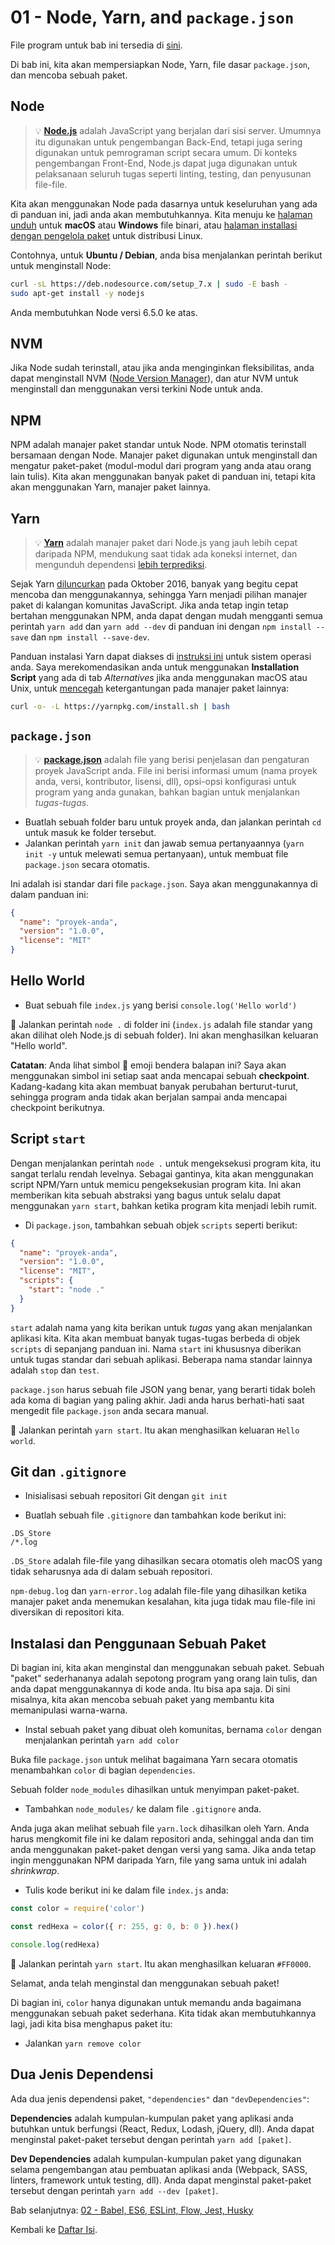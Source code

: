 # 01 - Node, Yarn, and `package.json`

File program untuk bab ini tersedia di [sini](https://github.com/verekia/js-stack-walkthrough/tree/master/01-node-yarn-package-json).

Di bab ini, kita akan mempersiapkan Node, Yarn, file dasar `package.json`, dan mencoba sebuah paket.

## Node

> 💡 **[Node.js](https://nodejs.org/)** adalah JavaScript yang berjalan dari sisi server. Umumnya itu digunakan untuk pengembangan Back-End, tetapi juga sering digunakan untuk pemrograman script secara umum. Di konteks pengembangan Front-End, Node.js dapat juga digunakan untuk pelaksanaan seluruh tugas seperti linting, testing, dan penyusunan file-file.

Kita akan menggunakan Node pada dasarnya untuk keseluruhan yang ada di panduan ini, jadi anda akan membutuhkannya. Kita menuju ke [halaman unduh](https://nodejs.org/en/download/current/) untuk **macOS** atau **Windows** file binari, atau [halaman installasi dengan pengelola paket](https://nodejs.org/en/download/package-manager/) untuk distribusi Linux.

Contohnya, untuk **Ubuntu / Debian**, anda bisa menjalankan perintah berikut untuk menginstall Node:

```sh
curl -sL https://deb.nodesource.com/setup_7.x | sudo -E bash -
sudo apt-get install -y nodejs
```

Anda membutuhkan Node versi 6.5.0 ke atas.

## NVM

Jika Node sudah terinstall, atau jika anda menginginkan fleksibilitas, anda dapat menginstall NVM ([Node Version Manager](https://github.com/creationix/nvm)), dan atur NVM untuk menginstall dan menggunakan versi terkini Node untuk anda.

## NPM

NPM adalah manajer paket standar untuk Node. NPM otomatis terinstall bersamaan dengan Node. Manajer paket digunakan untuk menginstall dan mengatur paket-paket (modul-modul dari program yang anda atau orang lain tulis). Kita akan menggunakan banyak paket di panduan ini, tetapi kita akan menggunakan Yarn, manajer paket lainnya.

## Yarn

> 💡 **[Yarn](https://yarnpkg.com/)** adalah manajer paket dari Node.js yang jauh lebih cepat daripada NPM, mendukung saat tidak ada koneksi internet, dan mengunduh dependensi [lebih terprediksi](https://yarnpkg.com/en/docs/yarn-lock).

Sejak Yarn [diluncurkan](https://code.facebook.com/posts/1840075619545360) pada Oktober 2016, banyak yang begitu cepat mencoba dan menggunakannya, sehingga Yarn menjadi pilihan manajer paket di kalangan komunitas JavaScript. Jika anda tetap ingin tetap bertahan menggunakan NPM, anda dapat dengan mudah mengganti semua perintah `yarn add` dan `yarn add --dev` di panduan ini dengan `npm install --save` dan `npm install --save-dev`.

Panduan instalasi Yarn dapat diakses di [instruksi ini](https://yarnpkg.com/en/docs/install) untuk sistem operasi anda. Saya merekomendasikan anda untuk menggunakan **Installation Script** yang ada di tab *Alternatives* jika anda menggunakan macOS atau Unix, untuk [mencegah](https://github.com/yarnpkg/yarn/issues/1505) ketergantungan pada manajer paket lainnya:

```sh
curl -o- -L https://yarnpkg.com/install.sh | bash
```

## `package.json`

> 💡 **[package.json](https://yarnpkg.com/en/docs/package-json)** adalah file yang berisi penjelasan dan pengaturan proyek JavaScript anda. File ini berisi informasi umum (nama proyek anda, versi, kontributor, lisensi, dll), opsi-opsi konfigurasi untuk program yang anda gunakan, bahkan bagian untuk menjalankan *tugas-tugas*.

- Buatlah sebuah folder baru untuk proyek anda, dan jalankan perintah `cd` untuk masuk ke folder tersebut.
- Jalankan perintah `yarn init` dan jawab semua pertanyaannya (`yarn init -y` untuk melewati semua pertanyaan), untuk membuat file `package.json` secara otomatis.

Ini adalah isi standar dari file `package.json`. Saya akan menggunakannya di dalam panduan ini:

```json
{
  "name": "proyek-anda",
  "version": "1.0.0",
  "license": "MIT"
}
```

## Hello World

- Buat sebuah file `index.js` yang berisi `console.log('Hello world')`

🏁 Jalankan perintah `node .` di folder ini (`index.js` adalah file standar yang akan dilihat oleh Node.js di sebuah folder). Ini akan menghasilkan keluaran "Hello world".

**Catatan**: Anda lihat simbol 🏁 emoji bendera balapan ini? Saya akan menggunakan simbol ini setiap saat anda mencapai sebuah **checkpoint**. Kadang-kadang kita akan membuat banyak perubahan berturut-turut, sehingga program anda tidak akan berjalan sampai anda mencapai checkpoint berikutnya.

## Script `start`

Dengan menjalankan perintah `node .` untuk mengeksekusi program kita, itu sangat terlalu rendah levelnya. Sebagai gantinya, kita akan menggunakan script NPM/Yarn untuk memicu pengeksekusian program kita. Ini akan memberikan kita sebuah abstraksi yang bagus untuk selalu dapat menggunakan `yarn start`, bahkan ketika program kita menjadi lebih rumit.

- Di `package.json`, tambahkan sebuah objek `scripts` seperti berikut:

```json
{
  "name": "proyek-anda",
  "version": "1.0.0",
  "license": "MIT",
  "scripts": {
    "start": "node ."
  }
}
```

`start` adalah nama yang kita berikan untuk *tugas* yang akan menjalankan aplikasi kita. Kita akan membuat banyak tugas-tugas berbeda di objek `scripts` di sepanjang panduan ini. Nama `start` ini khususnya diberikan untuk tugas standar dari sebuah aplikasi. Beberapa nama standar lainnya adalah `stop` dan `test`.

`package.json` harus sebuah file JSON yang benar, yang berarti tidak boleh ada koma di bagian yang paling akhir. Jadi anda harus berhati-hati saat mengedit file `package.json` anda secara manual.

🏁 Jalankan perintah `yarn start`. Itu akan menghasilkan keluaran `Hello world`.

## Git dan `.gitignore`

- Inisialisasi sebuah repositori Git dengan `git init`

- Buatlah sebuah file `.gitignore` dan tambahkan kode berikut ini:

```gitignore
.DS_Store
/*.log
```

`.DS_Store` adalah file-file yang dihasilkan secara otomatis oleh macOS yang tidak seharusnya ada di dalam sebuah repositori.

`npm-debug.log` dan `yarn-error.log` adalah file-file yang dihasilkan ketika manajer paket anda menemukan kesalahan, kita juga tidak mau file-file ini diversikan di repositori kita.

## Instalasi dan Penggunaan Sebuah Paket

Di bagian ini, kita akan menginstal dan menggunakan sebuah paket. Sebuah "paket" sederhananya adalah sepotong program yang orang lain tulis, dan anda dapat menggunakannya di kode anda. Itu bisa apa saja. Di sini misalnya, kita akan mencoba sebuah paket yang membantu kita memanipulasi warna-warna.

- Instal sebuah paket yang dibuat oleh komunitas, bernama `color` dengan menjalankan perintah `yarn add color`

Buka file `package.json` untuk melihat bagaimana Yarn secara otomatis menambahkan `color` di bagian  `dependencies`.

Sebuah folder `node_modules` dihasilkan untuk menyimpan paket-paket.

- Tambahkan `node_modules/` ke dalam file `.gitignore` anda.

Anda juga akan melihat sebuah file `yarn.lock` dihasilkan oleh Yarn. Anda harus mengkomit file ini ke dalam repositori anda, sehinggal anda dan tim anda menggunakan paket-paket dengan versi yang sama. Jika anda tetap ingin menggunakan NPM daripada Yarn, file yang sama untuk ini adalah *shrinkwrap*.

- Tulis kode berikut ini ke dalam file `index.js` anda:

```js
const color = require('color')

const redHexa = color({ r: 255, g: 0, b: 0 }).hex()

console.log(redHexa)
```

🏁 Jalankan perintah `yarn start`. Itu akan menghasilkan keluaran `#FF0000`.

Selamat, anda telah menginstal dan menggunakan sebuah paket!

Di bagian ini, `color` hanya digunakan untuk memandu anda bagaimana menggunakan sebuah paket sederhana. Kita tidak akan membutuhkannya lagi, jadi kita bisa menghapus paket itu:

- Jalankan `yarn remove color`

## Dua Jenis Dependensi

Ada dua jenis dependensi paket, `"dependencies"` dan `"devDependencies"`:

**Dependencies** adalah kumpulan-kumpulan paket yang aplikasi anda butuhkan untuk berfungsi (React, Redux, Lodash, jQuery, dll). Anda dapat menginstal paket-paket tersebut dengan perintah `yarn add [paket]`.

**Dev Dependencies** adalah kumpulan-kumpulan paket yang digunakan selama pengembangan atau pembuatan aplikasi anda (Webpack, SASS, linters, framework untuk testing, dll). Anda dapat menginstal paket-paket tersebut dengan perintah `yarn add --dev [paket]`.

Bab selanjutnya: [02 - Babel, ES6, ESLint, Flow, Jest, Husky](02-babel-es6-eslint-flow-jest-husky.md#readme)

Kembali ke [Daftar Isi](https://github.com/finly/js-stack-from-scratch#table-of-contents).
